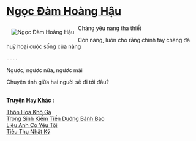 <a href="https://utruyen.com/ngoc-dam-hoang-hau/19495/" title="Ngọc Đàm Hoàng Hậu"><h1>Ngọc Đàm Hoàng Hậu</h1></a><div style="display:table"><img align="right" style="float: left; padding: 10px;" src="https://utruyen.com/images/story/200x260/ngoc-dam-hoang-hau.jpg" alt="Ngọc Đàm Hoàng Hậu">Chàng yêu nàng tha thiết <p></p>Còn nàng, luôn cho rằng chính tay chàng đã huỷ hoại cuộc sống của nàng <p></p>.......<p></p>Ngược, ngược nữa, ngược mãi <p></p>Chuyện tình giữa hai người sẽ đi tới đâu?</div><p><br><b>Truyện Hay Khác :</b></p><a href="https://utruyen.com/thon-hoa-kho-ga/25298/" alt="Thôn Hoa Khó Gả">Thôn Hoa Khó Gả</a><br/><a href="https://github.com/quanluxury/dammy/tree/master/truyenhay/21385/" alt="Trọng Sinh Kiếm Tiền Dưỡng Bánh Bao">Trọng Sinh Kiếm Tiền Dưỡng Bánh Bao</a><br/><a href="https://www.pinterest.com/pin/748230925577986800" alt="Liệu Anh Có Yêu Tôi">Liệu Anh Có Yêu Tôi</a><br/><a href="https://dammy2019.blogspot.com/2019/11/tieu-thu-nhat-ky.html" alt="Tiểu Thụ Nhật Ký">Tiểu Thụ Nhật Ký</a><br/>
